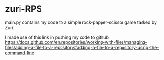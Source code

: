 # zuri-RPS
main.py contains my code to a simple rock-papper-scissor game tasked by Zuri.

I made use of this link in pushing my code to github https://docs.github.com/en/repositories/working-with-files/managing-files/adding-a-file-to-a-repository#adding-a-file-to-a-repository-using-the-command-line

